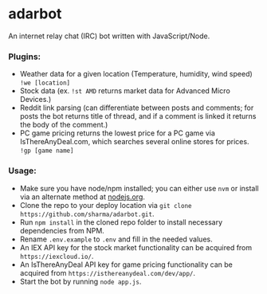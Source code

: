 # adarbot
An internet relay chat (IRC) bot written with JavaScript/Node.

### Plugins:
- Weather data for a given location (Temperature, humidity, wind speed) `!we [location]`
- Stock data (ex. `!st AMD` returns market data for Advanced Micro Devices.)
- Reddit link parsing (can differentiate between posts and comments; for posts the bot returns title of thread, and if a comment is linked it returns the body of the comment.)
- PC game pricing returns the lowest price for a PC game via IsThereAnyDeal.com, which searches several online stores for prices. `!gp [game name]`
### Usage:
- Make sure you have node/npm installed; you can either use `nvm` or install via an alternate method at [nodejs.org](https://nodejs.org).
- Clone the repo to your deploy location via `git clone https://github.com/sharma/adarbot.git`.
- Run `npm install` in the cloned repo folder to install necessary dependencies from NPM.
- Rename `.env.example` to `.env` and fill in the needed values. 
- An IEX API key for the stock market functionality can be acquired from `https://iexcloud.io/`.
- An IsThereAnyDeal API key for game pricing functionality can be acquired from `https://isthereanydeal.com/dev/app/`.
- Start the bot by running `node app.js`.

